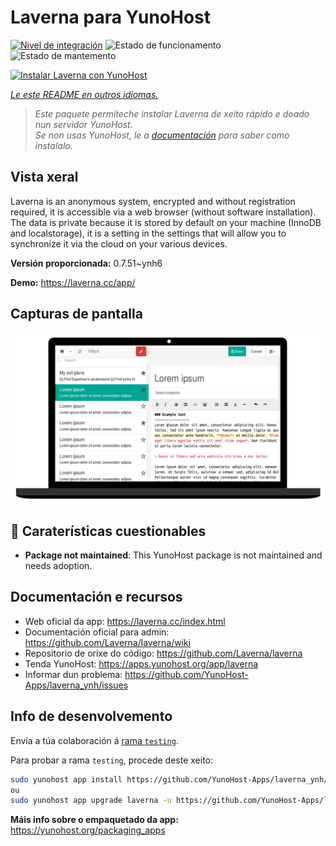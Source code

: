 <!--
NOTA: Este README foi creado automáticamente por <https://github.com/YunoHost/apps/tree/master/tools/readme_generator>
NON debe editarse manualmente.
-->

# Laverna para YunoHost

[![Nivel de integración](https://dash.yunohost.org/integration/laverna.svg)](https://dash.yunohost.org/appci/app/laverna) ![Estado de funcionamento](https://ci-apps.yunohost.org/ci/badges/laverna.status.svg) ![Estado de mantemento](https://ci-apps.yunohost.org/ci/badges/laverna.maintain.svg)

[![Instalar Laverna con YunoHost](https://install-app.yunohost.org/install-with-yunohost.svg)](https://install-app.yunohost.org/?app=laverna)

*[Le este README en outros idiomas.](./ALL_README.md)*

> *Este paquete permíteche instalar Laverna de xeito rápido e doado nun servidor YunoHost.*  
> *Se non usas YunoHost, le a [documentación](https://yunohost.org/install) para saber como instalalo.*

## Vista xeral

Laverna is an anonymous system, encrypted and without registration required, it is accessible via a web browser (without software installation).
The data is private because it is stored by default on your machine (InnoDB and localstorage), it is a setting in the settings that will allow you to synchronize it via the cloud on your various devices.


**Versión proporcionada:** 0.7.51~ynh6

**Demo:** <https://laverna.cc/app/>

## Capturas de pantalla

![Captura de pantalla de Laverna](./doc/screenshots/laverna.png)

## :red_circle: Caraterísticas cuestionables

- **Package not maintained**: This YunoHost package is not maintained and needs adoption.

## Documentación e recursos

- Web oficial da app: <https://laverna.cc/index.html>
- Documentación oficial para admin: <https://github.com/Laverna/laverna/wiki>
- Repositorio de orixe do código: <https://github.com/Laverna/laverna>
- Tenda YunoHost: <https://apps.yunohost.org/app/laverna>
- Informar dun problema: <https://github.com/YunoHost-Apps/laverna_ynh/issues>

## Info de desenvolvemento

Envía a túa colaboración á [rama `testing`](https://github.com/YunoHost-Apps/laverna_ynh/tree/testing).

Para probar a rama `testing`, procede deste xeito:

```bash
sudo yunohost app install https://github.com/YunoHost-Apps/laverna_ynh/tree/testing --debug
ou
sudo yunohost app upgrade laverna -u https://github.com/YunoHost-Apps/laverna_ynh/tree/testing --debug
```

**Máis info sobre o empaquetado da app:** <https://yunohost.org/packaging_apps>
